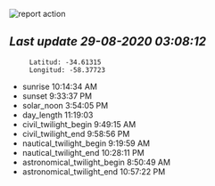 ![report action](https://github.com/matiasz8/actions-for-reports/workflows/report%20action/badge.svg?branch=develop) 


## *****Last update 29-08-2020 03:08:12*****



		 Latitud: -34.61315
		 Longitud: -58.37723

 - sunrise 	 10:14:34 AM
 - sunset 	 9:33:37 PM
 - solar_noon 	 3:54:05 PM
 - day_length 	 11:19:03
 - civil_twilight_begin 	 9:49:15 AM
 - civil_twilight_end 	 9:58:56 PM
 - nautical_twilight_begin 	 9:19:59 AM
 - nautical_twilight_end 	 10:28:11 PM
 - astronomical_twilight_begin 	 8:50:49 AM
 - astronomical_twilight_end 	 10:57:22 PM
